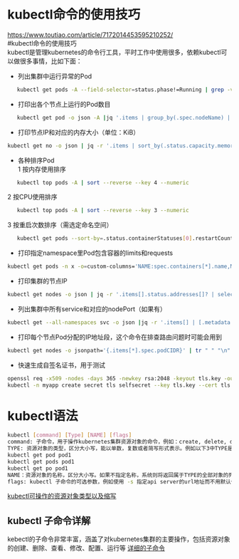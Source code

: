 # kubectl命令的使用技巧 
  https://www.toutiao.com/article/7172014453595210252/  
  #kubectl命令的使用技巧  
  kubectl是管理kubernetes的命令行工具，平时工作中使用很多，依赖kubectl可以做很多事情，比如下面：  
* 列出集群中运行异常的Pod
```bash
   kubectl get pods -A --field-selector=status.phase!=Running | grep -v Complete
```
* 打印出各个节点上运行的Pod数目
```bash
   kubectl get pod -o json -A |jq '.items | group_by(.spec.nodeName) | map({"nodeName": .[0].spec.nodeName, "count": length}) | sort_by(.count)'
```
* 打印节点IP和对应的内存大小（单位：KiB）
```bash
kubectl get no -o json | jq -r '.items | sort_by(.status.capacity.memory)[]|[.metadata.name,.status.capacity.memory]| @tsv'
```
* 各种排序Pod   
   1  按内存使用排序   
```bash
   kubectl top pods -A | sort --reverse --key 4 --numeric
```
   2 按CPU使用排序  
```bash
   kubectl top pods -A | sort --reverse --key 3 --numeric
```
   3 按重启次数排序（需选定命名空间）  
```bash
   kubectl get pods --sort-by=.status.containerStatuses[0].restartCount
```
* 打印指定namespace里Pod包含容器的limits和requests
```bash
kubectl get pods -n x -o=custom-columns='NAME:spec.containers[*].name,MEMREQ:spec.containers[*].resources.requests.memory,MEMLIM:spec.containers[*].resources.limits.memory,CPUREQ:spec.containers[*].resources.requests.cpu,CPULIM:spec.containers[*].resources.limits.cpu'
```
* 打印集群的节点IP
```bash
kubectl get nodes -o json | jq -r '.items[].status.addresses[]? | select (.type == "InternalIP") | .address' | paste -sd "\n" -
```
* 列出集群中所有service和对应的nodePort（如果有）
```bash
kubectl get --all-namespaces svc -o json |jq -r '.items[] | [.metadata.name,([.spec.ports[].nodePort | tostring ] | join("|"))]| @tsv'
```
* 打印每个节点Pod分配的IP地址段，这个命令在排查路由问题时可能会用到
```bash
kubectl get nodes -o jsonpath='{.items[*].spec.podCIDR}' | tr " " "\n"
```
* 快速生成自签名证书，用于测试
```bash
openssl req -x509 -nodes -days 365 -newkey rsa:2048 -keyout tls.key -out tls.crt -subj "/CN=grafana.mysite.ru/O=MyOrganization" 
kubectl -n myapp create secret tls selfsecret --key tls.key --cert tls.crt
```
# kubectl语法  
```bash
kubectl [command] [Type] [NAME] [flags]
command: 子命令，用于操作kubernetes集群资源对象的命令，例如：create, delete, describe, get, apply等等
TYPE: 资源对象的类型，区分大小写，能以单数，复数或者简写形式表示。例如以下3中TYPE是等价的。
kubectl get pod pod1
kubectl get pods pod1
kubectl get po pod1
NAME：资源对象的名称，区分大小写。如果不指定名称，系统则将返回属于TYPE的全部对象的列表，例如：kubectl get pods 将返回所有pod的列表
flags: kubectl 子命令的可选参数，例如使用 -s 指定api server的url地址而不用默认值。
```
[kubectl可操作的资源对象类型以及缩写](https://p3-sign.toutiaoimg.com/tos-cn-i-tjoges91tu/TTL6hPnIEzvwbh~noop.image?_iz=58558&from=article.pc_detail&x-expires=1676272227&x-signature=I33bvWr4TzjAy%2BJ%2F%2BbWMErYFmfc%3D)  

## kubectl 子命令详解
kebectl的子命令非常丰富，涵盖了对kubernetes集群的主要操作，包括资源对象的创建、删除、查看、修改、配置、运行等
[详细的子命令](https://p3-sign.toutiaoimg.com/tos-cn-i-tjoges91tu/TTL6hQKQcQmvz~noop.image?_iz=58558&from=article.pc_detail&x-expires=1676272227&x-signature=AUfWesyvDdOLDlbmN8da%2BWAokpw%3D)  



